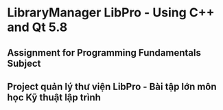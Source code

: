 # LibraryManager LibPro - Using C++ and Qt 5.8
## Assignment for Programming Fundamentals Subject
## Project quản lý thư viện LibPro - Bài tập lớn môn học Kỹ thuật lập trình
